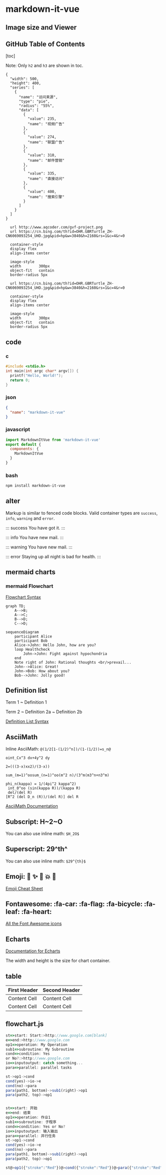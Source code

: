 
# markdown-it-vue

## Image size and Viewer



## GitHub Table of Contents

[toc]

Note: Only `h2` and `h3` are shown in toc.


```echarts
{
  "width": 500,
  "height": 400,
  "series": [
    {
      "name": "访问来源",
      "type": "pie",
      "radius": "55%",
      "data": [
        {
          "value": 235,
          "name": "视频广告"
        },
        {
          "value": 274,
          "name": "联盟广告"
        },
        {
          "value": 310,
          "name": "邮件营销"
        },
        {
          "value": 335,
          "name": "直接访问"
        },
        {
          "value": 400,
          "name": "搜索引擎"
        }
      ]
    }
  ]
}
```


``` image
  url http://www.aqcoder.com/gvf-project.png
  url https://cn.bing.com/th?id=OHR.GBRTurtle_ZH-CN6069093254_UHD.jpg&pid=hp&w=3840&h=2160&rs=1&c=4&r=0

  container-style
  display flex
  align-items center

  image-style
  width        300px
  object-fit   contain
  border-radius 5px  
```
``` image
  url https://cn.bing.com/th?id=OHR.GBRTurtle_ZH-CN6069093254_UHD.jpg&pid=hp&w=3840&h=2160&rs=1&c=4&r=0

  container-style
  display flex
  align-items center

  image-style
  width        300px
  object-fit   contain
  border-radius 5px  
```

## code

### c
```c
#include <stdio.h>
int main(int argc char* argv[]) {
  printf("Hello, World!");
  return 0;
}
```

### json

``` json
{
  "name": "markdown-it-vue"
}
```

### javascript
``` javascript
import MarkdownItVue from 'markdown-it-vue'
export default {
  components: {
    MarkdownItVue
  }
}
```

### bash
``` bash
npm install markdown-it-vue
```

## alter

Markup is similar to fenced code blocks. Valid container types are `success`, `info`, `warning` and `error`.

::: success
You have got it.
:::

::: info
You have new mail.
:::

::: warning
You have new mail.
:::

::: error
Staying up all night is bad for health.
:::


## mermaid charts

### mermaid Flowchart

[Flowchart Syntax](http://knsv.github.io/mermaid/#flowcharts-basic-syntax)

```mermaid
graph TD;
    A-->B;
    A-->C;
    B-->D;
    C-->D;
```

```
sequenceDiagram
    participant Alice
    participant Bob
    Alice->John: Hello John, how are you?
    loop Healthcheck
        John->John: Fight against hypochondria
    end
    Note right of John: Rational thoughts <br/>prevail...
    John-->Alice: Great!
    John->Bob: How about you?
    Bob-->John: Jolly good!
```

## Definition list

Term 1
  ~ Definition 1

Term 2
  ~ Definition 2a
  ~ Definition 2b

[Definition List Syntax](http://pandoc.org/README.html#definition-lists)


## AsciiMath

Inline AsciiMath: `@(1/2[1-(1/2)^n])/(1-(1/2))=s_n@`

```AsciiMath
oint_Cx^3 dx+4y^2 dy

2=(((3-x)xx2)/(3-x))

sum_(m=1)^oosum_(n=1)^oo(m^2 n)/(3^m(m3^n+n3^m)
```

```ASCIIMath
phi_n(kappa) = 1/(4pi^2 kappa^2)
 int_0^oo (sin(kappa R))/(kappa R)
 del/(del R)
[R^2 (del D_n (R))/(del R)] del R
```

[AsciiMath Documentation](http://asciimath.org/)

## Subscript: H~2~O

You can also use inline math: `$H_2O$`


## Superscript: 29^th^

You can also use inline math: `$29^{th}$`


## Emoji: :panda_face: :sparkles: :camel: :boom: :pig:

[Emoji Cheat Sheet](http://www.emoji-cheat-sheet.com/)

## Fontawesome: :fa-car: :fa-flag: :fa-bicycle: :fa-leaf: :fa-heart:

[All the Font Awesome icons](http://fontawesome.io/icons/)

## Echarts

[Documentation for Echarts](http://echarts.baidu.com)

The width and height is the size for chart container.




## table

| First Header | Second Header |
| ------------ | ------------- |
| Content Cell | Content Cell  |
| Content Cell | Content Cell  |

## flowchart.js

``` flowchart.js
st=>start: Start:>http://www.google.com[blank]
e=>end:>http://www.google.com
op1=>operation: My Operation
sub1=>subroutine: My Subroutine
cond=>condition: Yes
or No?:>http://www.google.com
io=>inputoutput: catch something...
para=>parallel: parallel tasks

st->op1->cond
cond(yes)->io->e
cond(no)->para
para(path1, bottom)->sub1(right)->op1
para(path2, top)->op1

```

``` flowchart.js

st=>start: 开始
e=>end: 结束
op1=>operation: 作业1
sub1=>subroutine: 子程序
cond=>condition: Yes or No?
io=>inputoutput: 输入输出
para=>parallel: 并行任务
st->op1->cond
cond(yes)->io->e
cond(no)->para
para(path1, bottom)->sub1(right)->op1
para(path2, top)->op1

st@>op1({"stroke":"Red"})@>cond({"stroke":"Red"})@>para({"stroke":"Red","stroke-width":4,"arrow-end":"classic-wide-long"})@>sub1({"stroke":"Red"})@>e({"stroke":"Red"})

```


